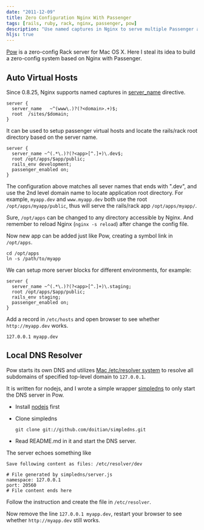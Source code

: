 ```yaml
---
date: "2011-12-09"
title: Zero Configuration Nginx With Passenger
tags: [rails, ruby, rack, nginx, passenger, pow]
description: "Use named captures in Nginx to serve multiple Passenger apps in different directories."
hljs: true
---
```


[Pow][] is a zero-config Rack server for Mac OS X. Here I steal its idea to
build a zero-config system based on Nginx with Passenger.

<!--more-->

Auto Virtual Hosts
------------------

Since 0.8.25, Nginx supports named captures in
[server_name](http://wiki.nginx.org/HttpCoreModule#server_name) directive.

~~~
server {
  server_name   ~^(www\.)?(?<domain>.+)$;
  root  /sites/$domain;
}
~~~

It can be used to setup passenger virtual hosts and locate the rails/rack root
directory based on the server name.

~~~
server {
  server_name ~^(.*\.)?(?<app>[^.]+)\.dev$;
  root /opt/apps/$app/public;
  rails_env development;
  passenger_enabled on;
}
~~~

The configuration above matches all sever names that ends with ".dev", and use
the 2nd level domain name to locate application root directory. For example,
`myapp.dev` and `www.myapp.dev` both use the root `/opt/apps/myapp/public`,
thus will serve the rails/rack app `/opt/apps/myapp/`.

Sure, `/opt/apps` can be changed to any directory accessible by Nginx. And
remember to reload Nginx (`nginx -s reload`) after change the config file.

Now new app can be added just like Pow, creating a symbol link in
`/opt/apps`.

    cd /opt/apps
    ln -s /path/to/myapp

We can setup more server blocks for different environments, for example:

~~~
server {
  server_name ~^(.*\.)?(?<app>[^.]+)\.staging;
  root /opt/apps/$app/public;
  rails_env staging;
  passenger_enabled on;
}
~~~

Add a record in `/etc/hosts` and open browser to see whether `http://myapp.dev`
works.

    127.0.0.1 myapp.dev

Local DNS Resolver
------------------

Pow starts its own DNS and utilizes
[Mac /etc/resolver system](http://developer.apple.com/library/mac/#documentation/Darwin/Reference/ManPages/man5/resolver.5.html)
to resolve all subdomains of specified top-level domain to `127.0.0.1`.

It is written for nodejs, and I wrote a simple wrapper
[simpledns](https://github.com/doitian/simpledns) to only start the DNS server
in Pow.

-   Install [nodejs][] first

-   Clone simpledns

        git clone git://github.com/doitian/simpledns.git

-   Read README.md in it and start the DNS server.

The server echoes something like

~~~
Save following content as files: /etc/resolver/dev

# File generated by simpledns/server.js
namespace: 127.0.0.1
port: 20560
# File content ends here
~~~

Follow the instruction and create the file in `/etc/resolver`.

Now remove the line `127.0.0.1 myapp.dev`, restart your browser to see whether
`http://myapp.dev` still works.

[pow]: http://pow.cx
[nodejs]: http://nodejs.org
